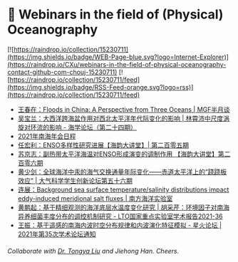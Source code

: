 # 🌊 Webinars in the field of (Physical) Oceanography

[![https://raindrop.io/collection/15230711](https://img.shields.io/badge/WEB-Page-blue.svg?logo=Internet-Explorer)](https://raindrop.io/CXu/webinars-in-the-field-of-physical-oceanography-contact-github-com-chouj-15230711) [![https://raindrop.io/collection/15230711/feed](https://img.shields.io/badge/RSS-Feed-orange.svg?logo=rss)](https://raindrop.io/collection/15230711/feed)

<!-- BLOG-POST-LIST:START -->
- [王春在：Floods in China: A Perspective from Three Oceans | MGF半月谈](https://mp.weixin.qq.com/s/JPL3wTS_SZR6GhNke9DzWg)
- [吴宝兰：大西洋跨海盆作用对西北太平洋年代际变化的影响 | 林霄沛中尺度涡旋对环流的影响 - 海学论坛（第二十四期）](https://mp.weixin.qq.com/s/HMQ6n7LvCWgXIK0-V8I1eQ)
- [2021年南海年会日程](https://mp.weixin.qq.com/s/O-PvHtqFd-oPYUv-wrN21A)
- [任宏利：ENSO多样性研究进展【海韵大讲堂】| 第二百零五期](https://mp.weixin.qq.com/s/sm8kzf8zqOjhoZmsbnsh6A)
- [苏京志：副热带太平洋海温对ENSO形成演变的调制作用 【海韵大讲堂】第二百零六期](https://mp.weixin.qq.com/s/539sW2d_5z9SCnaon0M0Yw)
- [黄少剑：全球海洋中汞的海气交换通量年际变化——赤道太平洋上的“跷跷板效应” | 大气科学学生创新论坛第五十六期](https://mp.weixin.qq.com/s/3A1qzsr7D2-0ZZuqxx6SLg)
- [连展：Background sea surface temperature/salinity distributions impact eddy-induced meridional salt fluxes | 南方海洋实验室](https://mp.weixin.qq.com/s/5xKy1JSx5xatgvijvf32Tg)
- [黄鹏起：基于精细观测的海洋底层水温度变化研究 | 胡采芹：环境因子对南海异养细菌丰度分布的调控机制研究 - LTO国家重点实验室学术报告2021-36](https://mp.weixin.qq.com/s/_XXMCsW2lFQ2qekUeege7g)
- [王振：基于遥感的南海内波时空分布规律和内波演化特征模拟 - 星火论坛 | 2021年第35次学术论坛通知](https://mp.weixin.qq.com/s/Ev-rgz6Oyq93idp7DAEbZA)
<!-- BLOG-POST-LIST:END -->

###### Collaborate with [Dr. Tongya Liu](https://liutongya.github.io/) and Jiehong Han. Cheers.
